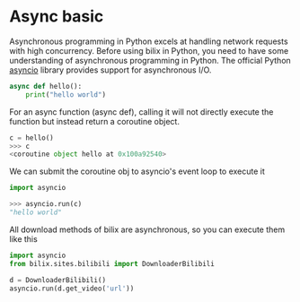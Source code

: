 # Async basic
Asynchronous programming in Python excels at handling network requests with high concurrency.
Before using bilix in Python, you need to have some understanding of asynchronous programming in Python.
The official Python [asyncio](https://docs.python.org/3/library/asyncio.html) library provides support for asynchronous I/O.

```python
async def hello():
    print("hello world")
```

For an async function (async def), calling it will not directly execute the function but instead return a coroutine object.
```python
c = hello()
>>> c
<coroutine object hello at 0x100a92540>

```

We can submit the coroutine obj to asyncio's event loop to execute it

```python
import asyncio

>>> asyncio.run(c)
"hello world"
```

All download methods of bilix are asynchronous, so you can execute them like this
```python
import asyncio
from bilix.sites.bilibili import DownloaderBilibili

d = DownloaderBilibili()
asyncio.run(d.get_video('url'))
```
